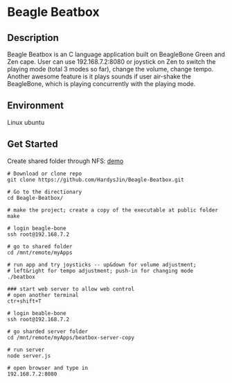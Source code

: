 # Beagle Beatbox

## Description
Beagle Beatbox is an C language application built on BeagleBone Green and Zen cape. User can use 192.168.7.2:8080 or joystick on Zen to switch the playing mode (total 3 modes so far), change the volume, change tempo. Another awesome feature is it plays sounds if user air-shake the BeagleBone, which is playing concurrently with the playing mode.

## Environment
Linux ubuntu

## Get Started
Create shared folder through NFS: [demo](http://www.cs.sfu.ca/CourseCentral/433/bfraser/other/NFSGuide.pdf)
```
# Download or clone repo
git clone https://github.com/HardysJin/Beagle-Beatbox.git

# Go to the directionary 
cd Beagle-Beatbox/

# make the project; create a copy of the executable at public folder
make

# login beagle-bone
ssh root@192.168.7.2

# go to shared folder
cd /mnt/remote/myApps

# run app and try joysticks -- up&down for volume adjustment;
# left&right for tempo adjustment; push-in for changing mode
./beatbox

### start web server to allow web control
# open another terminal
ctr+shift+T

# login beable-bone
ssh root@192.168.7.2

# go sharded server folder
cd /mnt/remote/myApps/beatbox-server-copy

# run server
node server.js

# open browser and type in
192.168.7.2:8080
```
